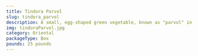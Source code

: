 ```yaml
---
title: Tindora Parvol
slug: tindora_parvol
description: A small, egg-shaped green vegetable, known as "parvol" in India and "tindora" elsewhere. Mildly bitter with a crisp texture, it’s a staple in Indian and Southeast Asian cuisines. Used in curries, stir-fries, and spiced dishes.
img: tindoraParvol.jpg
category: Oriental
packageType: Box
pounds: 25 pounds
---
```

